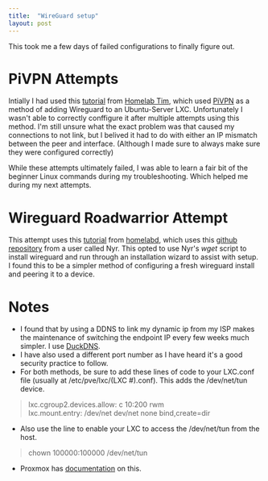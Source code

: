 ```yaml
---
title:  "WireGuard setup"
layout: post
---
```

This took me a few days of failed configurations to finally figure out.  



# **PiVPN Attempts**
Intially I had used this [tutorial](https://www.youtube.com/watch?v=V9sWhnYQvpE) from [Homelab Tim](https://www.youtube.com/@HomelabTim), which used [PiVPN](https://www.pivpn.io/) as a method of adding Wireguard to an Ubuntu-Server LXC.
Unfortunately I wasn't able to correctly conffigure it after multiple attempts using this method.
I'm still unsure what the exact problem was that caused my connections to not link, but I belived it had to do with either an IP mismatch between the peer and interface.
(Although I made sure to always make sure they were configured correctly)

While these attempts ultimately failed, I was able to learn a fair bit of the beginner Linux commands during my troubleshooting. 
Which helped me during my next attempts.

# **Wireguard Roadwarrior Attempt**
This attempt uses this [tutorial](https://www.youtube.com/watch?v=er01qTRwqEo) from [homelabd](https://www.youtube.com/@homelabd), which uses this [github repository](https://github.com/Nyr/wireguard-install) from a user called Nyr.
This opted to use Nyr's _wget_ script to install wireguard and run through an installation wizard to assist with setup.
I found this to be a simpler method of configuring a fresh wireguard install and peering it to a device. 

# **Notes**  
* I found that by using a DDNS to link my dynamic ip from my ISP makes the maintenance of switching the endpoint IP every few weeks much simpler. I use [DuckDNS](https://www.duckdns.org/).
* I have also used a different port number as I have heard it's a good security practice to follow.
* For both methods, be sure to add these lines of code to your LXC.conf file (usually at /etc/pve/lxc/(LXC #).conf). This adds the /dev/net/tun device.
>  lxc.cgroup2.devices.allow: c 10:200 rwm  
 lxc.mount.entry: /dev/net dev/net none bind,create=dir
* Also use the line to enable your LXC to access the /dev/net/tun from the host.
>  chown 100000:100000 /dev/net/tun
* Proxmox has [documentation](https://pve.proxmox.com/wiki/OpenVPN_in_LXC) on this.
